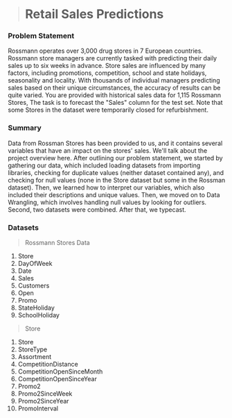 > #  Retail Sales Predictions
### Problem Statement
Rossmann operates over 3,000 drug stores in 7 European countries. Rossmann store managers are currently tasked with predicting their daily sales up to six weeks in advance. Store sales are influenced by many factors, including promotions, competition, school and state holidays, seasonality and locality. With thousands of individual managers predicting sales based on their unique circumstances, the accuracy of results can be quite varied. You are provided with historical sales data for 1,115 Rossmann Stores, The task is to forecast the "Sales" column for the test set. Note that some Stores in the dataset were temporarily closed for refurbishment.
### Summary
   Data from Rossman Stores has been provided to us, and it contains several variables that have an impact on the stores' sales. We'll talk about the project overview here.
   After outlining our problem statement, we started by gathering our data, which included loading datasets from importing libraries, checking for duplicate values (neither dataset contained any), and checking 
   for null values (none in the Store dataset but some in the Rossman dataset). Then, we learned how to interpret our variables, which also included their descriptions and unique values. Then, we moved on to Data 
   Wrangling, which involves handling null values by looking for outliers. Second, two datasets were combined. After that, we typecast.


### Datasets 
> Rossmann Stores Data
  1. Store
  2. DayOfWeek
  3. Date
  4. Sales
  5. Customers
  6. Open
  7. Promo
  8. StateHoliday
  9. SchoolHoliday

> Store
  1. Store
  2. StoreType
  3. Assortment
  4. CompetitionDistance
  5. CompetitionOpenSinceMonth
  6. CompetitionOpenSinceYear
  7. Promo2
  8. Promo2SinceWeek
  9. Promo2SinceYear
  10. PromoInterval 


